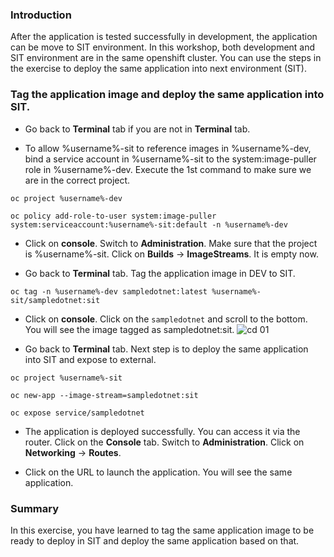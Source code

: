 ### Introduction 

After the application is tested successfully in development,  the application can be move to SIT environment.  In this workshop, both development and SIT environment are in the same openshift cluster.   You can use the steps in the exercise to deploy the same application into next environment (SIT). 

### Tag the application image and deploy the same application into SIT. 

* Go back to **Terminal** tab if you are not in **Terminal** tab.

* To allow %username%-sit to reference images in %username%-dev, bind a service account in %username%-sit to the system:image-puller role in %username%-dev. Execute the 1st command to make sure we are in the correct project.    

```execute
oc project %username%-dev
```

```execute
oc policy add-role-to-user system:image-puller system:serviceaccount:%username%-sit:default -n %username%-dev
```
* Click on **console**.   Switch to **Administration**. Make sure that the project is %username%-sit.  Click on **Builds** -> **ImageStreams**.  It is empty now. 

* Go back to **Terminal** tab.   Tag the application image in DEV to SIT. 

```execute
oc tag -n %username%-dev sampledotnet:latest %username%-sit/sampledotnet:sit
```

* Click on **console**.  Click on the `sampledotnet` and scroll to the bottom.   You will see the image tagged as sampledotnet:sit. 
![cd 01](./images/05/cd-01.png)

* Go back to **Terminal** tab.   Next step is to deploy the same application into SIT and expose to external. 

```execute
oc project %username%-sit
```

```execute
oc new-app --image-stream=sampledotnet:sit
```

```execute
oc expose service/sampledotnet
```

* The application is deployed successfully.   You can access it via the router.   Click on the **Console** tab.  Switch to **Administration**.   Click on **Networking** -> **Routes**.

* Click on the URL to launch the application.   You will see the same application.

### Summary

In this exercise,  you have learned to tag the same application image to be ready to deploy in SIT and deploy the same application based on that.  

